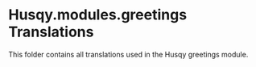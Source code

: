 # Husqy.modules.greetings Translations

This folder contains all translations used in the Husqy greetings module.
